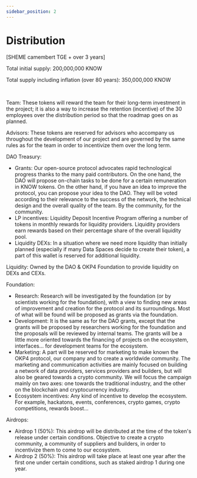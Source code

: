 ```yaml
---
sidebar_position: 2
---
```


# Distribution

[SHEME camembert TGE + over 3 years]

Total initial supply: 200,000,000 KNOW

Total supply including inflation (over 80 years): 350,000,000 KNOW

<br/>

Team: These tokens will reward the team for their long-term investment in the project; it is also a way to increase the retention (incentive) of the 30 employees over the distribution period so that the roadmap goes on as planned.

Advisors: These tokens are reserved for advisors who accompany us throughout the development of our project and are governed by the same rules as for the team in order to incentivize them over the long term.

DAO Treasury: 
- Grants: Our open-source protocol advocates rapid technological progress thanks to the many paid contributors. On the one hand, the DAO will propose on-chain tasks to be done for a certain remuneration in KNOW tokens. On the other hand, if you have an idea to improve the protocol, you can propose your idea to the DAO. They will be voted according to their relevance to the success of the network, the technical design and the overall quality of the team. By the community, for the community.
- LP incentives: Liquidity Deposit Incentive Program offering a number of tokens in monthly rewards for liquidity providers. Liquidity providers earn rewards based on their percentage share of the overall liquidity pool.
- Liquidity DEXs: In a situation where we need more liquidity than initially planned (especially if many Data Spaces decide to create their token), a part of this wallet is reserved for additional liquidity.

Liquidity: Owned by the DAO & OKP4 Foundation to provide liquidity on DEXs and CEXs.

Foundation:
- Research: Research will be investigated by the foundation (or by scientists working for the foundation), with a view to finding new areas of improvement and creation for the protocol and its surroundings. Most of what will be found will be proposed as grants via the foundation.
- Development: It is the same as for the DAO grants, except that the grants will be proposed by researchers working for the foundation and the proposals will be reviewed by internal teams. The grants will be a little more oriented towards the financing of projects on the ecosystem, interfaces... for development teams for the ecosystem.
- Marketing: A part will be reserved for marketing to make known the OKP4 protocol, our company and to create a worldwide community. The marketing and communication activities are mainly focused on building a network of data providers, services providers and builders, but will also be geared towards a crypto community. We will focus the campaign mainly on two axes: one towards the traditional industry, and the other on the blockchain and cryptocurrency industry.
- Ecosystem incentives: Any kind of incentive to develop the ecosystem. For example, hackatons, events, conferences, crypto games, crypto competitions, rewards boost...

Airdrops:
- Airdrop 1 (50%): This airdrop will be distributed at the time of the token's release under certain conditions. Objective to create a crypto community, a community of suppliers and builders, in order to incentivize them to come to our ecosystem.
- Airdrop 2 (50%): This airdrop will take place at least one year after the first one under certain conditions, such as staked airdrop 1 during one year.